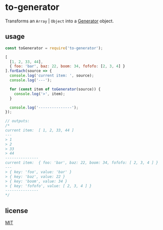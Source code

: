 # to-generator

Transforms an `Array` | `Object` into a [Generator](https://developer.mozilla.org/en-US/docs/Web/JavaScript/Reference/Global_Objects/Generator) object.

## usage

```js
const toGenerator = require('to-generator');

[
  [1, 2, 33, 44],
  { foo: 'bar', baz: 22, boom: 34, fofofo: [2, 3, 4] }
].forEach(source => {
  console.log('current item: ', source);
  console.log('---');

  for (const item of toGenerator(source)) {
    console.log('>', item);
  }

  console.log('---------------');
});

// outputs:
/*
current item:  [ 1, 2, 33, 44 ]
---
> 1
> 2
> 33
> 44
---------------
current item:  { foo: 'bar', baz: 22, boom: 34, fofofo: [ 2, 3, 4 ] }
---
> { key: 'foo', value: 'bar' }
> { key: 'baz', value: 22 }
> { key: 'boom', value: 34 }
> { key: 'fofofo', value: [ 2, 3, 4 ] }
---------------
*/
```

## license

[MIT](https://alessioalex.mit-license.org/)
